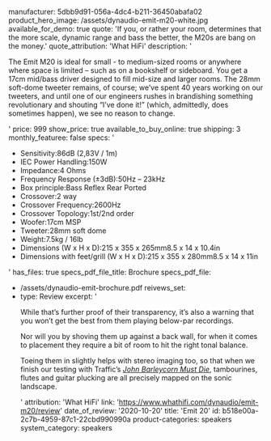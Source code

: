 manufacturer: 5dbb9d91-056a-4dc4-b211-36450abafa02
product_hero_image: /assets/dynaudio-emit-m20-white.jpg
available_for_demo: true
quote: 'If you, or rather your room, determines that the more scale, dynamic range and bass the better, the M20s are bang on the money.'
quote_attribution: 'What HiFi'
description: '<p>The Emit M20 is ideal for small - to medium-sized rooms or anywhere where space is limited – such as on a bookshelf or sideboard. You get a 17cm mid/bass driver designed to fill mid-size and larger rooms. The 28mm soft-dome tweeter remains, of course; we’ve spent 40 years working on our tweeters, and until one of our engineers rushes in brandishing something revolutionary and shouting “I’ve done it!” (which, admittedly, does sometimes happen), we see no reason to change.</p>'
price: 999
show_price: true
available_to_buy_online: true
shipping: 3
monthly_featuree: false
specs: '<ul><li>Sensitivity:86dB (2,83V / 1m)</li><li>IEC Power Handling:150W</li><li>Impedance:4 Ohms</li><li>Frequency Response (±3dB):50Hz – 23kHz</li><li>Box principle:Bass Reflex Rear Ported</li><li>Crossover:2 way</li><li>Crossover Frequency:2600Hz</li><li>Crossover Topology:1st/2nd order</li><li>Woofer:17cm MSP</li><li>Tweeter:28mm soft dome</li><li>Weight:7.5kg / 16lb</li><li>Dimensions (W x H x D):215 x 355 x 265mm8.5 x 14 x 10.4in</li><li>Dimensions with feet/grill (W x H x D):215 x 355 x 280mm8.5 x 14 x 11in</li></ul>'
has_files: true
specs_pdf_file_title: Brochure
specs_pdf_file:
  - /assets/dynaudio-emit-brochure.pdf
reivews_set:
  -
    type: Review
    excerpt: '<p>While that’s further proof of their transparency, it’s also a warning that you won’t get the best from them playing below-par recordings.</p><p>Nor will you by shoving them up against a back wall, for when it comes to placement they require a bit of room to hit the right tonal balance.</p><p>Toeing them in slightly helps with stereo imaging too, so that when we finish our testing with Traffic’s&nbsp;<a href="https://open.spotify.com/track/4nuoe3vmGgtCdTQqaIIn2D"><em>John Barleycorn Must Die</em></a>, tambourines, flutes and guitar plucking are all precisely mapped on the sonic landscape.</p>'
    attribution: 'What HiFi'
    link: 'https://www.whathifi.com/dynaudio/emit-m20/review'
    date_of_review: '2020-10-20'
title: 'Emit 20'
id: b518e00a-2c7b-4959-87c1-22cbd990990a
product-categories: speakers
system_category: speakers
